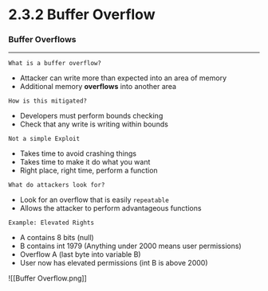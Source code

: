 
# 2.3.2 Buffer Overflow

### Buffer Overflows
------
`What is a buffer overflow?`
- Attacker can write more than expected into an area of memory
- Additional memory **overflows** into another area

`How is this mitigated?`
- Developers must perform bounds checking
- Check that any write is writing within bounds

`Not a simple Exploit`
- Takes time to avoid crashing things
- Takes time to make it do what you want
- Right place, right time, perform a function

`What do attackers look for?`
- Look for an overflow that is easily `repeatable`
- Allows the attacker to perform advantageous functions

`Example: Elevated Rights`
- A contains 8 bits (null)
- B contains int 1979 (Anything under 2000 means user permissions)
- Overflow A (last byte into variable B)
- User now has elevated permissions (int B is above 2000)

![[Buffer Overflow.png]]
